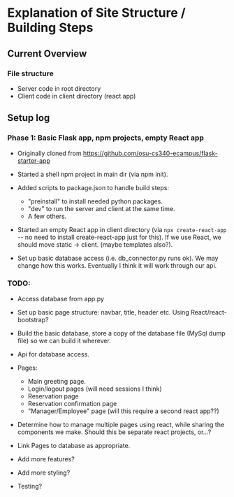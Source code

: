 # Explanation of Site Structure / Building Steps

## Current Overview

### File structure
- Server code in root directory
- Client code in client directory (react app)

## Setup log

### Phase 1: Basic Flask app, npm projects, empty React app

- Originally cloned from https://github.com/osu-cs340-ecampus/flask-starter-app

- Started a shell npm project in main dir (via npm init). 
- Added scripts to package.json to handle build steps:
  - "preinstall" to install needed python packages.
  - "dev" to run the server and client at the same time.
  - A few others.

- Started an empty React app in client directory (via `npx create-react-app` -- no need to install create-react-app just for this). If we use React, we should move static -> client. (maybe templates also?).

- Set up basic database access (i.e. db_connector.py runs ok). We may change how this works. Eventually I think it will work through our api. 

### TODO:

- Access database from app.py

- Set up basic page structure: navbar, title, header etc. Using React/react-bootstrap?

- Build the basic database, store a copy of the database file (MySql dump file) so we can build it wherever. 

- Api for database access. 

- Pages:
  - Main greeting page.
  - Login/logout pages (will need sessions I think)
  - Reservation page
  - Reservation confirmation page
  - "Manager/Employee" page (will this require a second react app??)

- Determine how to manage multiple pages using react, while sharing the components we make. Should this be separate react projects, or...?

- Link Pages to database as appropriate.

- Add more features?

- Add more styling?

- Testing?